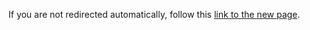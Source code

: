 <html>
  <head>
    <meta http-equiv="refresh" content="0; url=https://ale.farama.org/environments/seaquest">
    <title>Redirecting to Atari Documentation's new home</title>
  </head>
  <body>
    <p>If you are not redirected automatically, follow this <a href="https://ale.farama.org/environments/seaquest">link to the new page</a>.</p>
  </body>
</html>